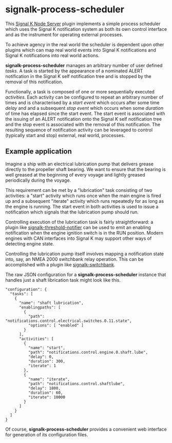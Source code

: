# signalk-process-scheduler

This [Signal K Node Server](https://github.com/SignalK/signalk-server-node)
plugin implements a simple process scheduler which uses the Signal K
notification system as both its own control interface and as the instrument
for operating external processes.

To achieve agency in the real world the scheduler is dependent upon other
plugins which can map real world events into Signal K notifications and
Signal K notifications into real world actions. 

__signalk-process-scheduler__ manages an arbitrary number of user defined
_tasks_.
A task is started by the appearance of a nominated ALERT notification in
the Signal K self notification tree and is stopped by the removal of this
notification. 

Functionally, a task is composed of one or more sequentially executed
_activities_.
Each activity can be configured to repeat an arbitrary number of times and is
characterised by a _start event_ which occurs after some time _delay_ and and
a subsequent _stop event_ which occurs when some _duration_ of time has
elapsed since the start event.
The start event is associated with the issuing of an ALERT notification onto
the Signal K self notification tree and the stop event is associated with the
removal of this notification.
The resulting sequence of notification activity can be leveraged to control
(typically start and stop) external, real world, processes.

## Example application

Imagine a ship with an electrical lubrication pump that delivers grease
directly to the propeller shaft bearing. 
We want to ensure that the bearing is well greased at the beginning of every
voyage and lightly greased periodically during the voyage.

This requirement can be met by a "lubrication" task consisting of two
activities: a "start" activity which runs once when the main engine is fired
up and a subsequent "iterate" activity which runs repeatedly for as long
as the engine is running.
The start event in both activities is used to issue a notification which
signals that the lubrication pump should run.

Controlling execution of the lubrication task is fairly straightforward: a
plugin like
[signalk-threshold-notifier](https://github.com/preeve9534/signalk-threshold-notifier/)
can be used to emit an enabling notification when the engine ignition switch
is in the RUN position.
Modern engines with CAN interfaces into Signal K may support other ways of
detecting engine state.

Controlling the lubrication pump itself involves mapping a  notification state
into, say, an NMEA 2000 switchbank relay operation.
This can be accomplished with a plugin like
[signalk-switchbank](https://github.com/preeve9534/signalk-switchbank/). 

The raw JSON configuration for a __signalk-process-scheduler__ instance that
handles just a shaft librication task might look like this.

```
"configuration": {
  "tasks": [
    {
      "name": "shaft lubrication",
      "enablingpaths": [
        {
          "path": "notifications.control.electrical.switches.0.11.state",
          "options": [ "enabled" ]
        }
      ],
      "activities": [
        {
          "name": "start",
          "path": "notifications.control.engine.0.shaft.lube",
          "delay": 0,
          "duration": 300,
          "iterate": 1
        },
        {
          "name": "iterate",
          "path": "notifications.control.shaftlube",
          "delay": 1800,
          "duration": 60,
          "iterate": 10000
        }
      ]
    }
  ]
}
```

Of course, __signalk-process-scheduler__ provides a convenient web interface
for generation of its configuration files.
